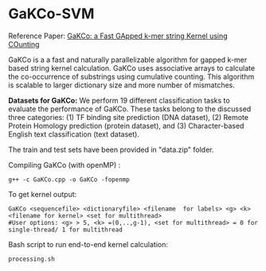 # GaKCo-SVM

Reference Paper: [GaKCo: a Fast GApped k-mer string Kernel using COunting](https://arxiv.org/abs/1704.07468)

GaKCo is a a fast and naturally parallelizable algorithm for gapped k-mer based string kernel calculation. GaKCo uses associative arrays to calculate the co-occurrence of substrings using cumulative counting. This algorithm is scalable to larger dictionary size and more number of mismatches.

**Datasets for GaKCo:** 
We perform 19 different classification tasks to evaluate the performance of GaKCo. These tasks belong to the discussed three categories: (1) TF binding site prediction (DNA dataset), (2) Remote Protein Homology prediction (protein dataset), and (3) Character-based English text classification (text dataset).

The train and test sets have been provided in "data.zip" folder.

Compiling GaKCo (with openMP) : 
```
g++ -c GaKCo.cpp -o GaKCo -fopenmp
```
To get kernel output: 
```
GaKCo <sequencefile> <dictionaryfile> <filename  for labels> <g> <k> <filename for kernel> <set for multithread>   
#User options: <g> > 5, <k> =(0,..,g-1), <set for multithread> = 0 for single-thread/ 1 for multithread
```
Bash script to run end-to-end kernel calculation:
```
processing.sh
```
